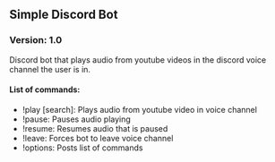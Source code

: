 ## Simple Discord Bot

### Version: 1.0

Discord bot that plays audio from youtube videos in the discord voice channel
the user is in. 

#### List of commands:

* !play [search]: Plays audio from youtube video in voice channel
* !pause: Pauses audio playing
* !resume: Resumes audio that is paused
* !leave: Forces bot to leave voice channel
* !options: Posts list of commands
